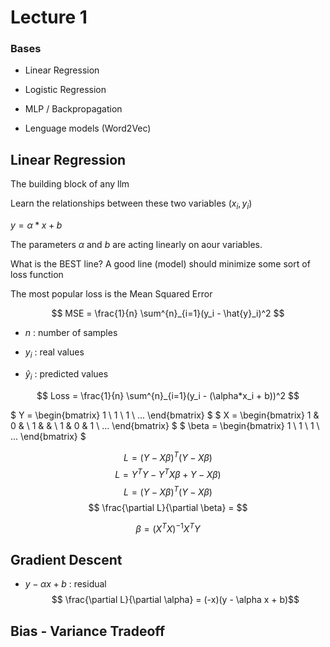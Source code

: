 # Lecture 1

### Bases
- Linear Regression
- Logistic Regression
- MLP / Backpropagation

- Lenguage models (Word2Vec)

## Linear Regression

The building block of any llm

Learn the relationships between these two variables $(x_i, y_i)$

$y = \alpha * x + b$

The parameters $\alpha$ and $b$ are acting linearly on aour variables.

What is the BEST line? 
A good line (model) should minimize some sort of loss function

The most popular loss is the Mean Squared Error

$$ MSE = \frac{1}{n}  \sum^{n}_{i=1}(y_i - \hat{y}_i)^2 $$

- $n$ : number of samples 

- $y_i$ : real values

- $\hat{y}_i$ : predicted values 

$$ Loss = \frac{1}{n}  \sum^{n}_{i=1}(y_i - (\alpha*x_i + b))^2 $$



$
Y = 
\begin{bmatrix}
    1 \\
    1 \\
    1 \\
    ...
\end{bmatrix}
$
$
X = 
\begin{bmatrix}
    1 & 0   &  \\
    1   &  &   \\
    1   & 0   & 1 \\
    ...
\end{bmatrix}
$
$
\beta = 
\begin{bmatrix}
    1 \\
    1 \\
    1 \\
    ...
\end{bmatrix}
$

$$ L = (Y - X\beta)^T (Y - X\beta) $$
$$ L = Y^T Y - Y^T X\beta + Y - X\beta) $$
$$ L = (Y - X\beta)^T (Y - X\beta) $$
$$ \frac{\partial L}{\partial \beta} = $$

$$ \beta = (X^T X)^{-1} X^T Y$$


## Gradient Descent

- $y - \alpha x + b$ : residual
$$ \frac{\partial L}{\partial \alpha} = (-x)(y - \alpha x + b)$$

## Bias - Variance Tradeoff